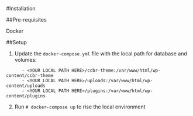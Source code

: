#Installation

##Pre-requisites

Docker

##Setup

1. Update the `docker-compose.yml` file with the local path for database and volumes:
```
      - <YOUR LOCAL PATH HERE>/ccbr-theme:/var/www/html/wp-content/ccbr-theme
      - <YOUR LOCAL PATH HERE>/uploads:/var/www/html/wp-content/uploads
      - <YOUR LOCAL PATH HERE>/plugins:/var/www/html/wp-content/plugins
```

2. Run `# docker-compose up` to rise the local environment



